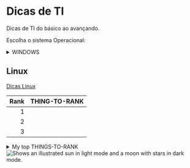 # Dicas de TI
Dicas de TI do básico ao avançando.

Escolha o sistema Operacional:

<details>
	<summary>
		WINDOWS
	</summary>

	<link>[Dicas Windows](/Windows/DicasWindows.md)oi</link>
</details>

## Linux
[Dicas Linux](/Windows/DicasWindows.md)


| Rank | THING-TO-RANK |
|-----:|---------------|
|     1|               |
|     2|               |
|     3|               |

<details>
<summary>My top THINGS-TO-RANK</summary>

>YOUR TABLE

| Rank | THING-TO-RANK |
|-----:|---------------|
|     1|               |
|     2|               |
|     3|               |

</details>


<picture>
  <source media="(prefers-color-scheme: dark)" srcset="https://user-images.githubusercontent.com/25423296/163456776-7f95b81a-f1ed-45f7-b7ab-8fa810d529fa.png">
  <source media="(prefers-color-scheme: light)" srcset="https://user-images.githubusercontent.com/25423296/163456779-a8556205-d0a5-45e2-ac17-42d089e3c3f8.png">
  <img alt="Shows an illustrated sun in light mode and a moon with stars in dark mode." src="https://user-images.githubusercontent.com/25423296/163456779-a8556205-d0a5-45e2-ac17-42d089e3c3f8.png">
</picture>



